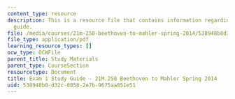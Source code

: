 ```yaml
---
content_type: resource
description: This is a resource file that contains information regarding exam 1 study
  guide.
file: /media/courses/21m-250-beethoven-to-mahler-spring-2014/538948b8d32c08582e7b9675aa851e51_MIT21M_250S14_Quiz1Guide.pdf
file_type: application/pdf
learning_resource_types: []
ocw_type: OCWFile
parent_title: Study Materials
parent_type: CourseSection
resourcetype: Document
title: Exam 1 Study Guide - 21M.250 Beethoven to Mahler Spring 2014
uid: 538948b8-d32c-0858-2e7b-9675aa851e51
---
```

